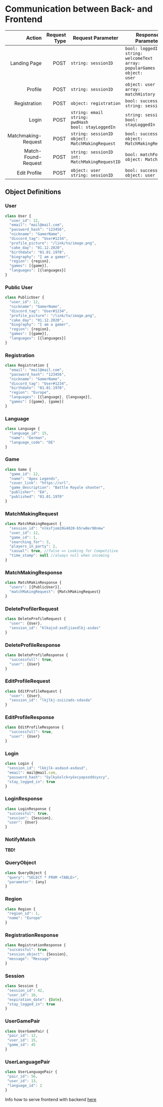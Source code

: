 # Communication between Back- and Frontend

|Action|Request Type|Request Parameter|Response Parameter|
|---:|---:|---|---|
|Landing Page|POST|<code>string: sessionID</code>|<code>bool: loggedIn</code> <br> <code>string: welcomeText</code><br><code>array: popularGames</code><br><code>object: user</code>|
|Profile|POST|<code>string: sessionID</code>|<code>object: user</code><br><code>array: matchHistory</code>
|Registration|POST|<code>object: registration</code>|<code>bool: successful</code><br><code>string: sessionID</code>
|Login|POST|<code>string: email</code><br><code>string: pwdHash</code><br><code>bool: stayLoggedIn</code>|<code>string: sessionID</code><br><code>bool: stayLoggedIn</code>
|Matchmaking- <br> Request|POST|<code>string: sessionID</code><br><code>object: MatchMakingRequest|<code>bool: successful</code><br><code>object: MatchMakingRequest</code>
|Match-Found- <br> Request|POST|<code>string: sessionID</code><br><code>int: MatchMakingRequestID|<code>bool: matchFound</code><br><code>object: Match</code>
|Edit Profile|POST|<code>object: user</code><br><code>string: sessionID</code>|<code>bool: successful</code><br><code>object: user</code>

## Object Definitions
### User
```javascript
class User {
  "user_id": 12,
  "email": "mail@mail.com",
  "password_hash": "123456",
  "nickname": "GamerName",
  "discord_tag": "User#1234",
  "profile_picture": "/link/to/image.png",
  "cake_day": "01.12.2020",
  "birthdate": "01.01.1970",
  "biography": "I am a gamer",
  "region": {region},
  "games": [{game}],
  "languages": [{languages}]
}
```

### Public User
```javascript
class PublicUser {
  "user_id": 12,
  "nickname": "GamerName",
  "discord_tag": "User#1234",
  "profile_picture": "/link/to/image.png",
  "cake_day": "01.12.2020",
  "biography": "I am a gamer",
  "region": {region},
  "games": [{game}],
  "languages": [{languages}]
}
```

### Registration
```javascript
class Registration {
  "email": "mail@mail.com",
  "password_hash": "123456",
  "nickname": "GamerName",
  "discord_tag": "User#1234",
  "birthdate": "01.01.1970",
  "region": "Europe",
  "languages": [{language}, {language}],
  "games": [{game}, {game}]
}
```

### Language
```javascript
class Language {
  "language_id": 15,
  "name": "German",
  "language_code": "DE"
}
```

### Game
```javascript
class Game {
  "game_id": 12,
  "name": "Apex Legends",
  "cover_link": "https://url",
  "game_description": "Battle Royale shooter",
  "publisher": "EA",
  "published": "01.01.1970"
}
```

### MatchMakingRequest
```javascript
class MatchMakingRequest {
  "session_id": "nlksfjom20ü4820-b5rw0er98nmw"
  "user_id": 12,
  "game_id": 1,
  "searching_for": 3,
  "players_in_party": 2,
  "casual": true, //false => Looking for Competitive
  "time_stamp": null //always null when incoming
}
```

### MatchMakingResponse
```javascript
class MatchMakinResponse {
  "users": [{PublicUser}],
  "matchMakingRequest": {MatchMakingRequest}
}
```

### DeleteProfilerRequest
```javascript
class DeleteProfileRequest {
  "user": {User},
  "session_id": "klkajsd-asdljiasdlkj-asdas"
}
```

### DeleteProfileResponse
```javascript
class DeleteProfileResponse {
  "successfull": true,
  "user": {User}
}
```

### EditProfileRequest
```javascript
class EditProfileRequest {
  "user": {User},
  "session_id": "lkjlkj-zuiizads-sdasda"
}
```

### EditProfileResponse
```javascript
class EditProfileResponse {
  "successfull": true,
  "user": {User}
}
```

### Login
```javascript
class Login {
 "session_id": "lkkjlk-asdasd-asdasd",
 "email": mail@mail.com,
 "password_hash": "öylkyöxlck<yöxcyapsoddsyxcy",
 "stay_logged_in": true
}
```

### LoginResponse
```javascript
class LoginResponse {
 "successful": true,
 "session": {Session},
 "user": {User}
}
```

### NotifyMatch
**TBD!**

### QueryObject
```javascript
class QueryObject {
 "query": "SELECT * FROM <TABLE>",
 "parameter": [any]
}
```

### Region
```javascript
class Region {
 "region_id": 1,
 "name": "Europe"
}
```

### RegistrationResponse
```javascript
class RegistrationResponse {
 "successful": true,
 "session_object": {Session},
 "message": "Message"
}
```

### Session
```javascript
class Session {
 "session_id": 42,
 "user_id": 16,
 "expiration_date": {Date},
 "stay_logged_in": true
}
```

### UserGamePair
```javascript
class UserGamePair {
 "pair_id": 12,
 "user_id": 15,
 "game_id": 45
}
```

### UserLanguagePair
```javascript
class UserLanguagePair {
 "pair_id": 56,
 "user_id": 13,
 "language_id": 2
}
```

Info how to serve frontend with backend [here](https://docs.nestjs.com/recipes/serve-static)
